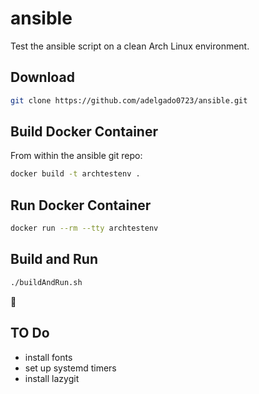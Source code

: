 # ansible

Test the ansible script on a clean Arch Linux environment.

## Download

```sh
git clone https://github.com/adelgado0723/ansible.git
```

## Build Docker Container

From within the ansible git repo:

```sh
docker build -t archtestenv .
```

## Run Docker Container

```sh
docker run --rm --tty archtestenv
```

## Build and Run

```sh
./buildAndRun.sh
```

🙂


## TO Do

- install fonts
- set up systemd timers
- install lazygit


